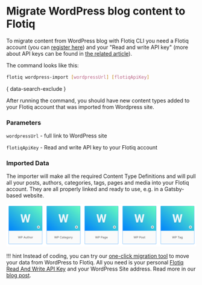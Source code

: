 # Migrate WordPress blog content to Flotiq

To migrate content from WordPress blog with Flotiq CLI you need a Flotiq account (you can [register here](http://editor.flotiq.com/register.html)) and your "Read and write API key" (more about API keys can be found in [the related article](../API/index.md)).

The command looks like this:

```bash
flotiq wordpress-import [wordpressUrl] [flotiqApiKey]
```
{ data-search-exclude }

After running the command, you should have new content types added to your Flotiq account that was imported from Wordpress site.

### Parameters

`wordpressUrl` - full link to WordPress site

`flotiqApiKey` - Read and write API key to your Flotiq account

### Imported Data

The importer will make all the required Content Type Definitions and will pull all your posts, authors, categories, tags, pages and media into your Flotiq account. They are all properly linked and ready to use, e.g. in a Gatsby-based website. 

![](images/wordpress-content-types.png)


!!! hint
    Instead of coding, you can try our [one-click migration tool](https://flotiq.com/services/migrate-wordpress-to-flotiq-headless-cms/) to move your data from WordPress to Flotiq.
    All you need is your personal [Flotiq Read And Write API Key](http://flotiq.com/docs/API/#application-api-keys) and your WordPress Site address.
    Read more in our [blog post](https://blog.flotiq.com/migrate-wordpress-to-flotiq-headless-cms).

